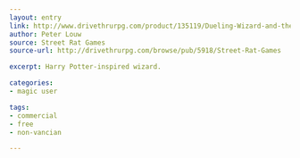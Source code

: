```yaml
---
layout: entry
link: http://www.drivethrurpg.com/product/135119/Dueling-Wizard-and-the-Highly-Derivative-Dungeon-World-Playbook
author: Peter Louw
source: Street Rat Games
source-url: http://drivethrurpg.com/browse/pub/5918/Street-Rat-Games

excerpt: Harry Potter-inspired wizard.

categories:
- magic user

tags:
- commercial
- free
- non-vancian

---
```

